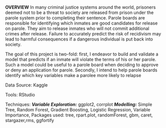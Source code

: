 **OVERVIEW**
In many criminal justice systems around the world, prisoners deemed not to be a threat to society are
released from prison under the parole system prior to completing their sentence. Parole
boards are responsible for identifying which inmates are good candidates for release on parole. They
aim to release inmates who will not commit additional crimes after release. Failure to accurately predict
the risk of recidivism may lead to harmful consequences if a dangerous individual is put back into
society.

The goal of this project is two-fold: first, I endeavor to build and validate a model that predicts if an
inmate will violate the terms of his or her parole. Such a model could be useful to a parole board when
deciding to approve or deny an application for parole. Secondly, I intend to help parole boards identify
which key variables make a parolee more likely to relapse

Data Source: Kaggle

Tools: RStudio

Techniques: 
***Variable Exploration:*** ggplot2, corrplot
***Modelling:*** Simple Tree, Random Forest, Gradient Boosting, Logistic Regression, Variable Importance, 
Packages used: tree, rpart.plot, randomForest, gbm, caret, stargazer,rms, ggfortify  
